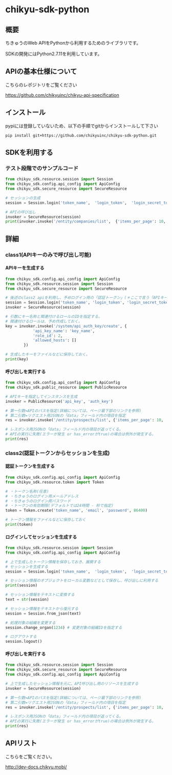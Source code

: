 # chikyu-sdk-python
## 概要
ちきゅうのWeb APIをPythonから利用するためのライブラリです。

SDKの開発にはPython2.7.11を利用しています。

## APIの基本仕様について
こちらのレポジトリをご覧ください

https://github.com/chikyuinc/chikyu-api-specification

## インストール
pypiには登録していないため、以下の手順でgitからインストールして下さい

```
pip install git+https://github.com/chikyuinc/chikyu-sdk-python.git
```

## SDKを利用する
### テスト段階でのサンプルコード
```test.py
from chikyu_sdk.resource.session import Session
from chikyu_sdk.config.api_config import ApiConfig
from chikyu_sdk.secure_resource import SecureResource

# セッションの生成
session = Session.login('token_name',  'login_token',  'login_secret_token')

# APIの呼び出し
invoker = SecureResource(session)
print(invoker.invoke('/entity/companies/list',  {'items_per_page': 10, 'page_index': 0}))
```

## 詳細
### class1(APIキーのみで呼び出し可能)
#### APIキーを生成する
```token.py
from chikyu_sdk.config.api_config import ApiConfig
from chikyu_sdk.resource.session import Session
from chikyu_sdk.secure_resource import SecureResource

# 後述のclass2 apiを利用し、予めログイン用の「認証トークン」(＊ここで言う「APIキー」とは別)を生成しておく。
session = Session.login('token_name', 'login_token', 'login_secret_token')
invoker = SecureResource(session)

# 引数にキー名称と関連付けるロールのIDを指定する。
# 関連付けるロールは、予め作成しておく。
key = invoker.invoke('/system/api_auth_key/create', {
            'api_key_name': 'key_name',
            'role_id': 2,
            'allowed_hosts': []
        })

# 生成したキーをファイルなどに保存しておく。
print(key)
```

#### 呼び出しを実行する
```invoke_public.py
from chikyu_sdk.config.api_config import ApiConfig
from chikyu_sdk.public_resource import PublicResource

# APIキーを指定してインスタンスを生成
invoker = PublicResource('api_key', 'auth_key')

# 第一引数=APIのパスを指定(詳細については、ページ最下部のリンクを参照)
# 第二引数=リクエスト用JSONの「data」フィールド内の項目を指定
res = invoker.invoke('/entity/prospects/list', {'items_per_page': 10, 'page_index': 0})

# レスポンス用JSONの「data」フィールド内の項目が返ってくる。
# APIの実行に失敗(エラーが発生 or has_errorがtrue)の場合は例外が発生する。
print(res)
```

### class2(認証トークンからセッションを生成)
#### 認証トークンを生成する
```create_token.py
from chikyu_sdk.config.api_config import ApiConfig
from chikyu_sdk.resource.token import Token

# ・トークン名称(任意)
# ・ちきゅうのログイン用メールアドレス
# ・ちきゅうのログイン用パスワード
# ・トークンの有効期限(デフォルトでは24時間 - 秒で指定)
token = Token.create('token_name', 'email', 'password', 86400)

# トークン情報をファイルなどに保存しておく
print(token)
```

#### ログインしてセッションを生成する
```create_session.py
from chikyu_sdk.resource.session import Session
from chikyu_sdk.config.api_config import ApiConfig

# 上で生成したトークン情報を保存しておき、展開する
# セッションを生成する
session = Session.login('token_name',  'login_token',  'login_secret_token')

# セッション情報のオブジェクトをローカル変数などとして保存し、呼び出しに利用する
print(session)

# セッション情報をテキストに変換する
text = str(session)

# セッション情報をテキストから復元する
session = Session.from_json(text)

# 処理対象の組織を変更する
session.change_organ(1234) # 変更対象の組織IDを指定する

# ログアウトする
session.logout()
```


#### 呼び出しを実行する
```invoke_secure.py
from chikyu_sdk.resource.session import Session
from chikyu_sdk.secure_resource import SecureResource
from chikyu_sdk.config.api_config import ApiConfig

# 上で生成したセッション情報を元に、API呼び出し用のリソースを生成する
invoker = SecureResource(session)

# 第一引数=APIのパスを指定(詳細については、ページ最下部のリンクを参照)
# 第二引数=リクエスト用JSONの「data」フィールド内の項目を指定
res = invoker.invoke('/entity/prospects/list', {'items_per_page': 10, 'page_index': 0})

# レスポンス用JSONの「data」フィールド内の項目が返ってくる。
# APIの実行に失敗(エラーが発生 or has_errorがtrue)の場合は例外が発生する。
print(res)
```


## APIリスト
こちらをご覧ください。

http://dev-docs.chikyu.mobi/

